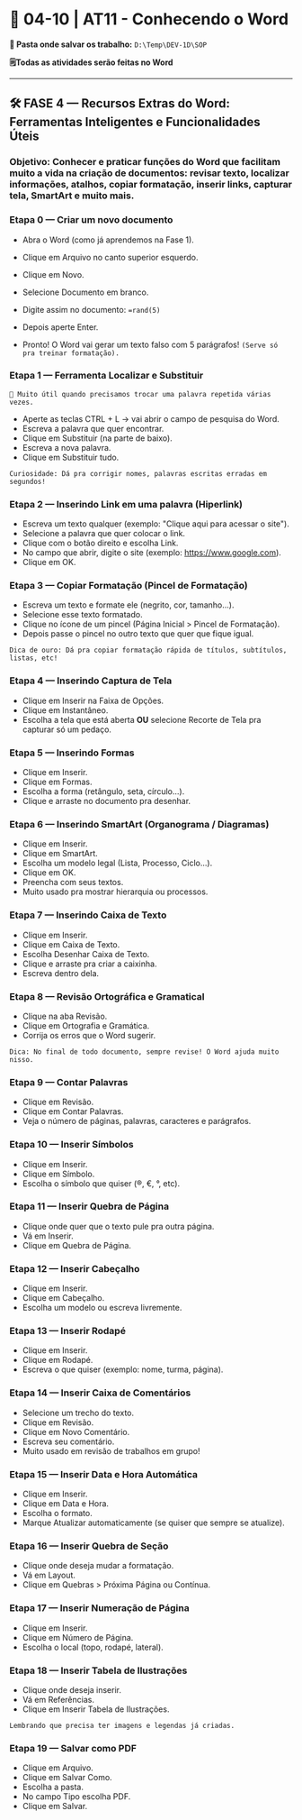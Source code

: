 # 📘 04-10 | AT11 - Conhecendo o Word

**📁 Pasta onde salvar os trabalho:** `D:\Temp\DEV-1D\SOP`

**🗒️Todas as atividades serão feitas no Word**

---

## 🛠️ FASE 4 — Recursos Extras do Word: Ferramentas Inteligentes e Funcionalidades Úteis
### **Objetivo: Conhecer e praticar funções do Word que facilitam muito a vida na criação de documentos: revisar texto, localizar informações, atalhos, copiar formatação, inserir links, capturar tela, SmartArt e muito mais.**

### Etapa 0 — Criar um novo documento
- Abra o Word (como já aprendemos na Fase 1).

- Clique em Arquivo no canto superior esquerdo.

- Clique em Novo.

- Selecione Documento em branco.

- Digite assim no documento: `=rand(5)`

- Depois aperte Enter.

- Pronto! O Word vai gerar um texto falso com 5 parágrafos! `(Serve só pra treinar formatação).`

### Etapa 1 — Ferramenta Localizar e Substituir
`🔎 Muito útil quando precisamos trocar uma palavra repetida várias vezes.`
- Aperte as teclas CTRL + L → vai abrir o campo de pesquisa do Word.
- Escreva a palavra que quer encontrar.
- Clique em Substituir (na parte de baixo).
- Escreva a nova palavra.
- Clique em Substituir tudo.

`Curiosidade: Dá pra corrigir nomes, palavras escritas erradas em segundos!`

### Etapa 2 — Inserindo Link em uma palavra (Hiperlink)
- Escreva um texto qualquer (exemplo: "Clique aqui para acessar o site").
- Selecione a palavra que quer colocar o link.
- Clique com o botão direito e escolha Link.
- No campo que abrir, digite o site (exemplo: https://www.google.com).
- Clique em OK.

### Etapa 3 — Copiar Formatação (Pincel de Formatação)
- Escreva um texto e formate ele (negrito, cor, tamanho...).
- Selecione esse texto formatado.
- Clique no ícone de um pincel (Página Inicial > Pincel de Formatação).
- Depois passe o pincel no outro texto que quer que fique igual.

`Dica de ouro: Dá pra copiar formatação rápida de títulos, subtítulos, listas, etc!`

### Etapa 4 — Inserindo Captura de Tela
- Clique em Inserir na Faixa de Opções.
- Clique em Instantâneo.
- Escolha a tela que está aberta **OU** selecione Recorte de Tela pra capturar só um pedaço.

### Etapa 5 — Inserindo Formas
- Clique em Inserir.
- Clique em Formas.
- Escolha a forma (retângulo, seta, círculo...).
- Clique e arraste no documento pra desenhar.

### Etapa 6 — Inserindo SmartArt (Organograma / Diagramas)
- Clique em Inserir.
- Clique em SmartArt.
- Escolha um modelo legal (Lista, Processo, Ciclo...).
- Clique em OK.
- Preencha com seus textos.
- Muito usado pra mostrar hierarquia ou processos.

### Etapa 7 — Inserindo Caixa de Texto
- Clique em Inserir.
- Clique em Caixa de Texto.
- Escolha Desenhar Caixa de Texto.
- Clique e arraste pra criar a caixinha.
- Escreva dentro dela.

### Etapa 8 — Revisão Ortográfica e Gramatical
- Clique na aba Revisão.
- Clique em Ortografia e Gramática.
- Corrija os erros que o Word sugerir.

`Dica: No final de todo documento, sempre revise! O Word ajuda muito nisso.`

### Etapa 9 — Contar Palavras
- Clique em Revisão.
- Clique em Contar Palavras.
- Veja o número de páginas, palavras, caracteres e parágrafos.

### Etapa 10 — Inserir Símbolos
- Clique em Inserir.
- Clique em Símbolo.
- Escolha o símbolo que quiser (®, €, °, etc).

### Etapa 11 — Inserir Quebra de Página
- Clique onde quer que o texto pule pra outra página.
- Vá em Inserir.
- Clique em Quebra de Página.

### Etapa 12 — Inserir Cabeçalho
- Clique em Inserir.
- Clique em Cabeçalho.
- Escolha um modelo ou escreva livremente.

### Etapa 13 — Inserir Rodapé
- Clique em Inserir.
- Clique em Rodapé.
- Escreva o que quiser (exemplo: nome, turma, página).

### Etapa 14 — Inserir Caixa de Comentários
- Selecione um trecho do texto.
- Clique em Revisão.
- Clique em Novo Comentário.
- Escreva seu comentário.
- Muito usado em revisão de trabalhos em grupo!

### Etapa 15 — Inserir Data e Hora Automática
- Clique em Inserir.
- Clique em Data e Hora.
- Escolha o formato.
- Marque Atualizar automaticamente (se quiser que sempre se atualize).

### Etapa 16 — Inserir Quebra de Seção
- Clique onde deseja mudar a formatação.
- Vá em Layout.
- Clique em Quebras > Próxima Página ou Contínua.

### Etapa 17 — Inserir Numeração de Página
- Clique em Inserir.
- Clique em Número de Página.
- Escolha o local (topo, rodapé, lateral).

### Etapa 18 — Inserir Tabela de Ilustrações
- Clique onde deseja inserir.
- Vá em Referências.
- Clique em Inserir Tabela de Ilustrações.

`Lembrando que precisa ter imagens e legendas já criadas.`

### Etapa 19 — Salvar como PDF
- Clique em Arquivo.
- Clique em Salvar Como.
- Escolha a pasta.
- No campo Tipo escolha PDF.
- Clique em Salvar.